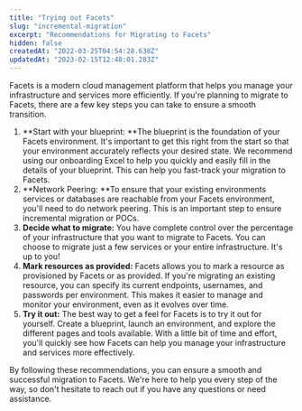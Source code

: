 ```yaml
---
title: "Trying out Facets"
slug: "incremental-migration"
excerpt: "Recommendations for Migrating to Facets"
hidden: false
createdAt: "2022-03-25T04:54:28.638Z"
updatedAt: "2023-02-15T12:48:01.283Z"
---
```

Facets is a modern cloud management platform that helps you manage your infrastructure and services more efficiently. If you're planning to migrate to Facets, there are a few key steps you can take to ensure a smooth transition.

1. **Start with your blueprint: **The blueprint is the foundation of your Facets environment. It's important to get this right from the start so that your environment accurately reflects your desired state. We recommend using our onboarding Excel to help you quickly and easily fill in the details of your blueprint. This can help you fast-track your migration to Facets.
2. **Network Peering: **To ensure that your existing environments services or databases are reachable from your Facets environment, you'll need to do network peering. This is an important step to ensure incremental migration or POCs.
3. **Decide what to migrate:** You have complete control over the percentage of your infrastructure that you want to migrate to Facets. You can choose to migrate just a few services or your entire infrastructure. It's up to you!
4. **Mark resources as provided:** Facets allows you to mark a resource as provisioned by Facets or as provided. If you're migrating an existing resource, you can specify its current endpoints, usernames, and passwords per environment. This makes it easier to manage and monitor your environment, even as it evolves over time.
5. **Try it out:** The best way to get a feel for Facets is to try it out for yourself. Create a blueprint, launch an environment, and explore the different pages and tools available. With a little bit of time and effort, you'll quickly see how Facets can help you manage your infrastructure and services more effectively.

By following these recommendations, you can ensure a smooth and successful migration to Facets. We're here to help you every step of the way, so don't hesitate to reach out if you have any questions or need assistance.